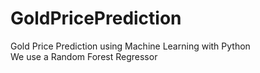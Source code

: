 # GoldPricePrediction
Gold Price Prediction using Machine Learning with Python<br />
We  use a Random Forest Regressor
